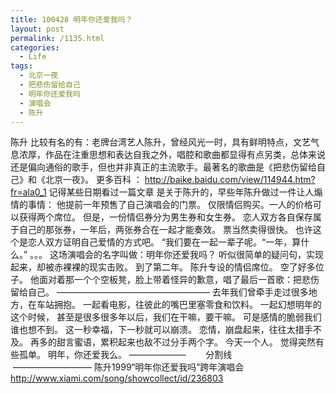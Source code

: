 ```yaml
---
title: 100428 明年你还爱我吗？
layout: post
permalink: /1135.html
categories:
  - Life
tags:
  - 北京一夜
  - 把悲伤留给自己
  - 明年你还爱我吗
  - 演唱会
  - 陈升
---
```

 陈升 比较有名的有：老牌台湾艺人陈升，曾经风光一时，具有鲜明特点，文艺气息浓厚，作品在注重思想和表达自我之外，唱腔和歌曲都显得有点另类，总体来说还是偏向通俗的歌手，但也并非真正的主流歌手。最著名的歌曲是《把悲伤留给自己》和《北京一夜》。 更多百科 ： http://baike.baidu.com/view/114944.htm?fr=ala0_1 记得某些日期看过一篇文章 是关于陈升的，早些年陈升做过一件让人煽情的事情： 他提前一年预售了自己演唱会的门票。 仅限情侣购买。一人的价格可以获得两个席位。 但是，一份情侣券分为男生券和女生券。 恋人双方各自保存属于自己的那张券，一年后，两张券合在一起才能奏效。 票当然卖得很快。 也许这个是恋人双方证明自己爱情的方式吧。 “我们要在一起一辈子呢。“一年，算什么。” 。。。 这场演唱会的名字叫做：明年你还爱我吗？ 听似很简单的疑问句，实现起来，却被赤裸裸的现实击败。 到了第二年。 陈升专设的情侣席位。 空了好多位子。 他面对着那一个个空板凳，脸上带着怪异的歉意，唱了最后一首歌：把悲伤留给自己。 &#8212;&#8212;&#8212;&#8212;&#8212;&#8212;&#8212;&#8212;&#8212;&#8212;&#8212;&#8212;&#8212;&#8212;&#8212;&#8212;&#8212;&#8211; 去年我们曾牵手走过很多地方，在车站拥抱。 一起看电影，往彼此的嘴巴里塞零食和饮料。 一起幻想明年的这个时候， 甚至是很多很多年以后，我们在干嘛，要干嘛。 可是感情的脆弱我们谁也想不到。 这一秒幸福，下一秒就可以崩溃。 恋情，崩盘起来，往往太措手不及。 再多的甜言蜜语，累积起来也敌不过分手两个字。 今天一个人。 觉得突然有些孤单。 明年，你还爱我么。 &#8212;&#8212;&#8212;&#8212;&#8212;&#8212;&#8211;        分割线          &#8212;&#8212;&#8212;&#8212;&#8212;&#8212;&#8212;&#8212;&#8212; 陈升1999“明年你还爱我吗”跨年演唱会 http://www.xiami.com/song/showcollect/id/236803